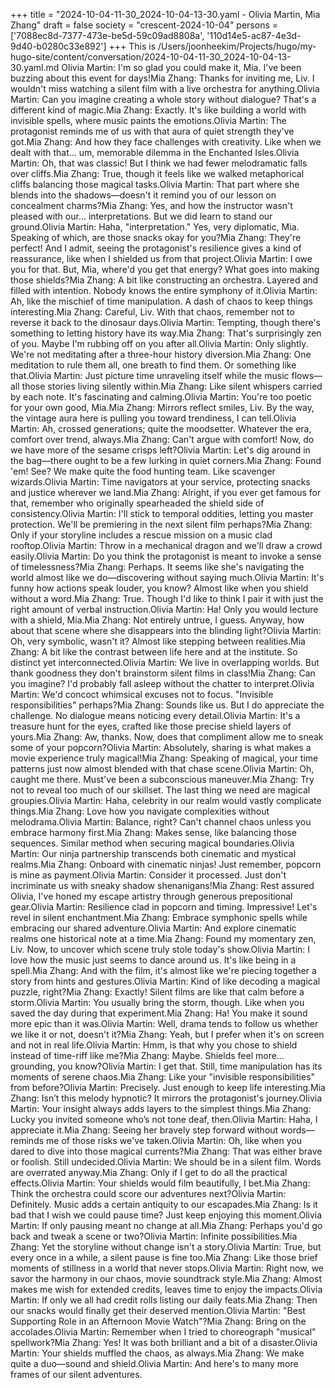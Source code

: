 +++
title = "2024-10-04-11-30_2024-10-04-13-30.yaml - Olivia Martin, Mia Zhang"
draft = false
society = "crescent-2024-10-04"
persons = ['7088ec8d-7377-473e-be5d-59c09ad8808a', '110d14e5-ac87-4e3d-9d40-b0280c33e892']
+++
This is /Users/joonheekim/Projects/hugo/my-hugo-site/content/conversation/2024-10-04-11-30_2024-10-04-13-30.yaml.md
Olivia Martin: I'm so glad you could make it, Mia. I've been buzzing about this event for days!Mia Zhang: Thanks for inviting me, Liv. I wouldn't miss watching a silent film with a live orchestra for anything.Olivia Martin: Can you imagine creating a whole story without dialogue? That's a different kind of magic.Mia Zhang: Exactly. It's like building a world with invisible spells, where music paints the emotions.Olivia Martin: The protagonist reminds me of us with that aura of quiet strength they've got.Mia Zhang: And how they face challenges with creativity. Like when we dealt with that... um, memorable dilemma in the Enchanted Isles.Olivia Martin: Oh, that was classic! But I think we had fewer melodramatic falls over cliffs.Mia Zhang: True, though it feels like we walked metaphorical cliffs balancing those magical tasks.Olivia Martin: That part where she blends into the shadows—doesn't it remind you of our lesson on concealment charms?Mia Zhang: Yes, and how the instructor wasn't pleased with our... interpretations. But we did learn to stand our ground.Olivia Martin: Haha, "interpretation." Yes, very diplomatic, Mia. Speaking of which, are those snacks okay for you?Mia Zhang: They're perfect! And I admit, seeing the protagonist's resilience gives a kind of reassurance, like when I shielded us from that project.Olivia Martin: I owe you for that. But, Mia, where'd you get that energy? What goes into making those shields?Mia Zhang: A bit like constructing an orchestra. Layered and filled with intention. Nobody knows the entire symphony of it.Olivia Martin: Ah, like the mischief of time manipulation. A dash of chaos to keep things interesting.Mia Zhang: Careful, Liv. With that chaos, remember not to reverse it back to the dinosaur days.Olivia Martin: Tempting, though there's something to letting history have its way.Mia Zhang: That's surprisingly zen of you. Maybe I'm rubbing off on you after all.Olivia Martin: Only slightly. We're not meditating after a three-hour history diversion.Mia Zhang: One meditation to rule them all, one breath to find them. Or something like that.Olivia Martin: Just picture time unraveling itself while the music flows—all those stories living silently within.Mia Zhang: Like silent whispers carried by each note. It's fascinating and calming.Olivia Martin: You're too poetic for your own good, Mia.Mia Zhang: Mirrors reflect smiles, Liv. By the way, the vintage aura here is pulling you toward trendiness, I can tell.Olivia Martin: Ah, crossed generations; quite the moodsetter. Whatever the era, comfort over trend, always.Mia Zhang: Can't argue with comfort! Now, do we have more of the sesame crisps left?Olivia Martin: Let's dig around in the bag—there ought to be a few lurking in quiet corners.Mia Zhang: Found 'em! See? We make quite the food hunting team. Like scavenger wizards.Olivia Martin: Time navigators at your service, protecting snacks and justice wherever we land.Mia Zhang: Alright, if you ever get famous for that, remember who originally spearheaded the shield side of consistency.Olivia Martin: I'll stick to temporal oddities, letting you master protection. We'll be premiering in the next silent film perhaps?Mia Zhang: Only if your storyline includes a rescue mission on a music clad rooftop.Olivia Martin: Throw in a mechanical dragon and we'll draw a crowd easily.Olivia Martin: Do you think the protagonist is meant to invoke a sense of timelessness?Mia Zhang: Perhaps. It seems like she's navigating the world almost like we do—discovering without saying much.Olivia Martin: It's funny how actions speak louder, you know? Almost like when you shield without a word.Mia Zhang: True. Though I'd like to think I pair it with just the right amount of verbal instruction.Olivia Martin: Ha! Only you would lecture with a shield, Mia.Mia Zhang: Not entirely untrue, I guess. Anyway, how about that scene where she disappears into the blinding light?Olivia Martin: Oh, very symbolic, wasn't it? Almost like stepping between realities.Mia Zhang: A bit like the contrast between life here and at the institute. So distinct yet interconnected.Olivia Martin: We live in overlapping worlds. But thank goodness they don't brainstorm silent films in class!Mia Zhang: Can you imagine? I'd probably fall asleep without the chatter to interpret.Olivia Martin: We'd concoct whimsical excuses not to focus. "Invisible responsibilities" perhaps?Mia Zhang: Sounds like us. But I do appreciate the challenge. No dialogue means noticing every detail.Olivia Martin: It's a treasure hunt for the eyes, crafted like those precise shield layers of yours.Mia Zhang: Aw, thanks. Now, does that compliment allow me to sneak some of your popcorn?Olivia Martin: Absolutely, sharing is what makes a movie experience truly magical!Mia Zhang: Speaking of magical, your time patterns just now almost blended with that chase scene.Olivia Martin: Oh, caught me there. Must've been a subconscious maneuver.Mia Zhang: Try not to reveal too much of our skillset. The last thing we need are magical groupies.Olivia Martin: Haha, celebrity in our realm would vastly complicate things.Mia Zhang: Love how you navigate complexities without melodrama.Olivia Martin: Balance, right? Can't channel chaos unless you embrace harmony first.Mia Zhang: Makes sense, like balancing those sequences. Similar method when securing magical boundaries.Olivia Martin: Our ninja partnership transcends both cinematic and mystical realms.Mia Zhang: Onboard with cinematic ninjas! Just remember, popcorn is mine as payment.Olivia Martin: Consider it processed. Just don't incriminate us with sneaky shadow shenanigans!Mia Zhang: Rest assured Olivia, I've honed my escape artistry through generous prepositional gear.Olivia Martin: Resilience clad in popcorn and timing. Impressive! Let's revel in silent enchantment.Mia Zhang: Embrace symphonic spells while embracing our shared adventure.Olivia Martin: And explore cinematic realms one historical note at a time.Mia Zhang: Found my momentary zen, Liv. Now, to uncover which scene truly stole today's show.Olivia Martin: I love how the music just seems to dance around us. It's like being in a spell.Mia Zhang: And with the film, it's almost like we're piecing together a story from hints and gestures.Olivia Martin: Kind of like decoding a magical puzzle, right?Mia Zhang: Exactly! Silent films are like that calm before a storm.Olivia Martin: You usually bring the storm, though. Like when you saved the day during that experiment.Mia Zhang: Ha! You make it sound more epic than it was.Olivia Martin: Well, drama tends to follow us whether we like it or not, doesn't it?Mia Zhang: Yeah, but I prefer when it's on screen and not in real life.Olivia Martin: Hmm, is that why you chose to shield instead of time-riff like me?Mia Zhang: Maybe. Shields feel more... grounding, you know?Olivia Martin: I get that. Still, time manipulation has its moments of serene chaos.Mia Zhang: Like your "invisible responsibilities" from before?Olivia Martin: Precisely. Just enough to keep life interesting.Mia Zhang: Isn’t this melody hypnotic? It mirrors the protagonist's journey.Olivia Martin: Your insight always adds layers to the simplest things.Mia Zhang: Lucky you invited someone who’s not tone deaf, then.Olivia Martin: Haha, I appreciate it.Mia Zhang: Seeing her bravely step forward without words—reminds me of those risks we've taken.Olivia Martin: Oh, like when you dared to dive into those magical currents?Mia Zhang: That was either brave or foolish. Still undecided.Olivia Martin: We should be in a silent film. Words are overrated anyway.Mia Zhang: Only if I get to do all the practical effects.Olivia Martin: Your shields would film beautifully, I bet.Mia Zhang: Think the orchestra could score our adventures next?Olivia Martin: Definitely. Music adds a certain antiquity to our escapades.Mia Zhang: Is it bad that I wish we could pause time? Just keep enjoying this moment.Olivia Martin: If only pausing meant no change at all.Mia Zhang: Perhaps you'd go back and tweak a scene or two?Olivia Martin: Infinite possibilities.Mia Zhang: Yet the storyline without change isn't a story.Olivia Martin: True, but every once in a while, a silent pause is fine too.Mia Zhang: Like those brief moments of stillness in a world that never stops.Olivia Martin: Right now, we savor the harmony in our chaos, movie soundtrack style.Mia Zhang: Almost makes me wish for extended credits, leaves time to enjoy the impacts.Olivia Martin: If only we all had credit rolls listing our daily feats.Mia Zhang: Then our snacks would finally get their deserved mention.Olivia Martin: "Best Supporting Role in an Afternoon Movie Watch"?Mia Zhang: Bring on the accolades.Olivia Martin: Remember when I tried to choreograph "musical" spellwork?Mia Zhang: Yes! It was both brilliant and a bit of a disaster.Olivia Martin: Your shields muffled the chaos, as always.Mia Zhang: We make quite a duo—sound and shield.Olivia Martin: And here's to many more frames of our silent adventures.
